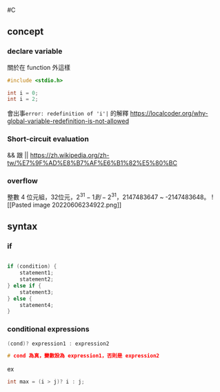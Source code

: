#C 
## concept
### declare variable
關於在 function 外這樣
```c
#include <stdio.h>

int i = 0;
int i = 2;
```
會出事`error: redefinition of 'i'|`
的解釋
https://localcoder.org/why-global-variable-redefinition-is-not-allowed

### Short-circuit evaluation
&& 跟 ||
https://zh.wikipedia.org/zh-tw/%E7%9F%AD%E8%B7%AF%E6%B1%82%E5%80%BC

### overflow
整數 4 位元組，32位元，$2^{31} -1 到 -2^{31}$，2147483647 ~ -2147483648。
![[Pasted image 20220606234922.png]]

## syntax

### if

```C

if (condition) {
	statement1;
	statement2;
} else if {
	statement3;
} else {
	statement4;
}
```

### conditional expressions

```C
(cond)? expression1 : expression2

# cond 為真，變數設為 expression1，否則是 expression2
```

ex
```C
int max = (i > j)? i : j;
```